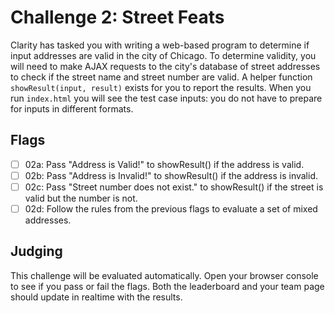 # Challenge 2: Street Feats

Clarity has tasked you with writing a web-based program to determine if input addresses are valid in the city of Chicago. To determine validity, you will need to make AJAX requests to the city's database of street addresses to check if the street name and street number are valid. A helper function `showResult(input, result)` exists for you to report the results. When you run `index.html` you will see the test case inputs: you do not have to prepare for inputs in different formats.

## Flags

- [ ] 02a: Pass "Address is Valid!" to showResult() if the address is valid.
- [ ] 02b: Pass "Address is Invalid!" to showResult() if the address is invalid.
- [ ] 02c: Pass "Street number does not exist." to showResult() if the street is valid but the number is not.
- [ ] 02d: Follow the rules from the previous flags to evaluate a set of mixed addresses.

## Judging

This challenge will be evaluated automatically. Open your browser console to see if you pass or fail the flags. Both the leaderboard and your team page should update in realtime with the results.